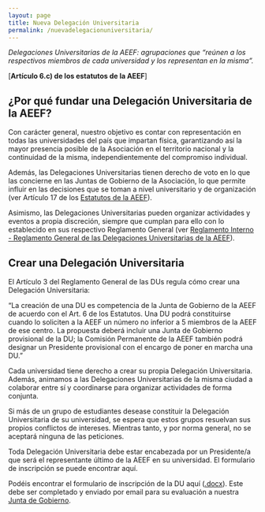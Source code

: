 ```yaml
---
layout: page
title: Nueva Delegación Universitaria
permalink: /nuevadelegacionuniversitaria/
---
```


_Delegaciones Universitarias de la AEEF: agrupaciones que “reúnen a los respectivos miembros de cada universidad y los representan en la misma”._

[**Artículo 6.c) de los estatutos de la AEEF**]

 
## ¿Por qué fundar una Delegación Universitaria de la AEEF?

Con carácter general, nuestro objetivo es contar con representación en todas las universidades del país que impartan física, garantizando así la mayor presencia posible de la Asociación en el territorio nacional y la continuidad de la misma, independientemente del compromiso individual.

Además, las Delegaciones Universitarias tienen derecho de voto en lo que las concierne en las Juntas de Gobierno de la Asociación, lo que permite influir en las decisiones que se toman a nivel universitario y de organización (ver Artículo 17 de los [Estatutos de la AEEF](/documenti/)).

Asimismo, las Delegaciones Universitarias pueden organizar actividades y eventos a propia discreción, siempre que cumplan para ello con lo establecido en sus respectivo Reglamento General (ver [Reglamento Interno - Reglamento General de las Delegaciones Universitarias de la AEEF](/documenti/)).

 
## Crear una Delegación Universitaria

El Artículo 3 del Reglamento General de las DUs regula cómo crear una Delegación Universitaria:

“La creación de una DU es competencia de la Junta de Gobierno de la AEEF de acuerdo con el Art. 6 de los Estatutos. Una DU podrá constituirse cuando lo soliciten a la AEEF un número no inferior a 5 miembros de la AEEF de ese centro. La propuesta deberá incluir una Junta de Gobierno provisional de la DU; la Comisión Permanente de la AEEF también podrá designar un Presidente provisional con el encargo de poner en marcha una DU.”

Cada universidad tiene derecho a crear su propia Delegación Universitaria. Además, animamos a las Delegaciones Universitarias de la misma ciudad a colaborar entre sí y coordinarse para organizar actividades de forma conjunta.

Si más de un grupo de estudiantes desease constituir la Delegación Universitaria de su universidad, se espera que estos grupos resuelvan sus propios conflictos de intereses. Mientras tanto, y por norma general, no se aceptará ninguna de las peticiones.

Toda Delegación Universitaria debe estar encabezada por un Presidente/a que será el representante último de la AEEF en su universidad. 
El formulario de inscripción se puede encontrar aquí.

Podéis encontrar el formulario de inscripción de la DU aquí ([.docx](https://drive.google.com/open?id=0B5Xs4TPtLJkWZWdpN2QyNzFpU2M)). Este debe ser completado y enviado por email para su evaluación a nuestra <a href="mailto:secretariageneral.aeef@gmail.com">Junta de Gobierno</a>.
